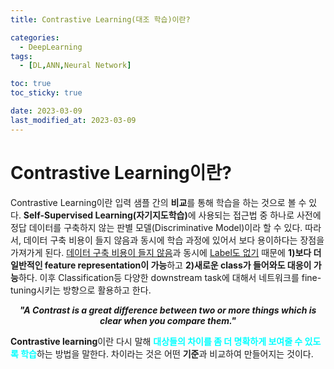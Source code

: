```yaml
---
title: Contrastive Learning(대조 학습)이란?

categories: 
  - DeepLearning
tags:
  - [DL,ANN,Neural Network]

toc: true
toc_sticky: true

date: 2023-03-09
last_modified_at: 2023-03-09
---
```

# Contrastive Learning이란?
Contrastive Learning이란 입력 샘플 간의 **비교**를 통해 학습을 하는 것으로 볼 수 있다. <b>Self-Supervised Learning(자기지도학습)</b>에 사용되는 접근법 중 하나로 사전에 정답 데이터를 구축하지 않는 판별 모델(Discriminative Model)이라 할 수 있다. 따라서, 데이터 구축 비용이 들지 않음과 동시에 학습 과정에 있어서 보다 용이하다는 장점을 가져가게 된다. 
<u>데이터 구축 비용이 들지 않음</u>과 동시에 <u>Label도 없기</u> 때문에 **1)보다 더 일반적인 feature representation이 가능**하고 **2)새로운 class가 들어와도 대응이 가능**하다. 이후 Classification등 다양한 downstream task에 대해서 네트워크를 fine-tuning시키는 방향으로 활용하고 한다. 

<span style = "font-size:110%"><center><b><i>"A Contrast is a great difference between two or more things which is clear when you compare them."</i></b></center></span>

**Contrastive learning**이란 다시 말해 <span style = "color:aqua">**대상들의 차이를 좀 더 명확하게 보여줄 수 있도록 학습**</span>하는 방법을 말한다. 차이라는 것은 어떤 **기준**과 비교하여 만들어지는 것이다. 
